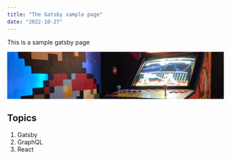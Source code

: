 ```yaml
---
title: "The Gatsby sample page"
date: "2022-10-27"
---
```


This is a sample gatsby page

![Gaming](./gaming-banner.png)

## Topics

1. Gatsby
2. GraphQL
3. React